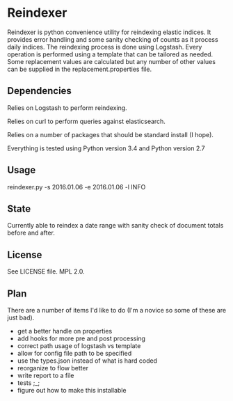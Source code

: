 Reindexer
========================

Reindexer is python convenience utility for reindexing elastic indices.  It provides error handling
and some sanity checking of counts as it process daily indices.  The reindexing process is done using
Logstash.  Every operation is performed using a template that can be tailored as needed.  Some replacement 
values are calculated but any number of other values can be supplied in the replacement.properties file.

Dependencies
------------------------
Relies on Logstash to perform reindexing.

Relies on curl to perform queries against elasticsearch.

Relies on a number of packages that should be standard install (I hope).

Everything is tested using Python version 3.4 and Python version 2.7

Usage
------------------------

reindexer.py -s 2016.01.06 -e 2016.01.06 -l INFO
 
State
-------------------------

Currently able to reindex a date range with sanity check of document totals before and after.

License
-------------------------------

See LICENSE file.  MPL 2.0.

Plan
-------------------------

There are a number of items I'd like to do (I'm a novice so some of these are just bad).

* get a better handle on properties
* add hooks for more pre and post processing
* correct path usage of logstash vs template
* allow for config file path to be specified
* use the types.json instead of what is hard coded
* reorganize to flow better
* write report to a file
* tests ;_;
* figure out how to make this installable
